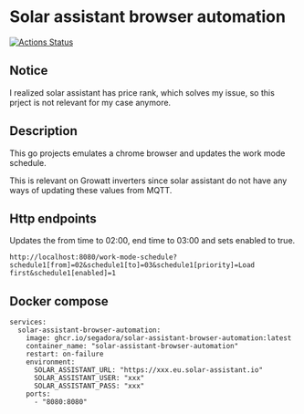 # Solar assistant browser automation

[![Actions Status](https://github.com/segadora/solar-assistant-browser-automation/workflows/CI/badge.svg)](https://github.com/segadora/solar-assistant-browser-automation/actions?query=workflow%3ACI)

## Notice

I realized solar assistant has price rank, which solves my issue, so this prject is not relevant for my case anymore.

## Description

This go projects emulates a chrome browser and updates the work mode schedule.

This is relevant on Growatt inverters since solar assistant do not have any ways of updating these values from MQTT.

## Http endpoints

Updates the from time to 02:00, end time to 03:00 and sets enabled to true.

```
http://localhost:8080/work-mode-schedule?schedule1[from]=02&schedule1[to]=03&schedule1[priority]=Load first&schedule1[enabled]=1
```

## Docker compose

```
services:
  solar-assistant-browser-automation:
    image: ghcr.io/segadora/solar-assistant-browser-automation:latest
    container_name: "solar-assistant-browser-automation"
    restart: on-failure
    environment:
      SOLAR_ASSISTANT_URL: "https://xxx.eu.solar-assistant.io"
      SOLAR_ASSISTANT_USER: "xxx"
      SOLAR_ASSISTANT_PASS: "xxx"
    ports:
      - "8080:8080"
```
